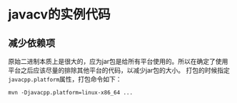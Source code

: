 # javacv的实例代码

## 减少依赖项
原始二进制本质上是很大的，应为jar包是给所有平台使用的。所以在确定了使用平台之后应该尽量的排除其他平台的代码，以减少jar包的大小。
打包的时候指定`javacpp.platform`属性，打包命令如下：
```shell script
mvn -Djavacpp.platform=linux-x86_64 ...
```
